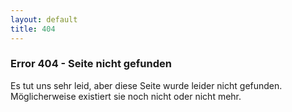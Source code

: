 ```yaml
---
layout: default
title: 404
---
```


### Error 404 - Seite nicht gefunden  
  
Es tut uns sehr leid, aber diese Seite wurde leider nicht gefunden. Möglicherweise existiert sie noch nicht oder nicht mehr.